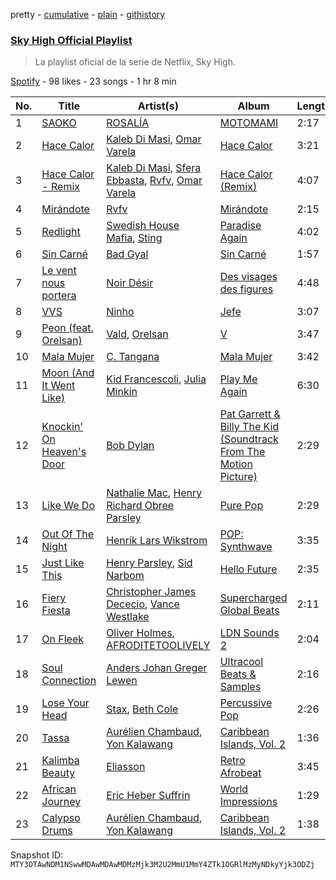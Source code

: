 pretty - [cumulative](/playlists/cumulative/37i9dQZF1DWXGhPW9YWwgC.md) - [plain](/playlists/plain/37i9dQZF1DWXGhPW9YWwgC) - [githistory](https://github.githistory.xyz/mackorone/spotify-playlist-archive/blob/main/playlists/plain/37i9dQZF1DWXGhPW9YWwgC)

### [Sky High Official Playlist](https://open.spotify.com/playlist/37i9dQZF1DWXGhPW9YWwgC)

> La playlist oficial de la serie de Netflix, Sky High.

[Spotify](https://open.spotify.com/user/spotify) - 98 likes - 23 songs - 1 hr 8 min

| No. | Title | Artist(s) | Album | Length |
|---|---|---|---|---|
| 1 | [SAOKO](https://open.spotify.com/track/2FYGZDfsAnNsrm1gVbyKnG) | [ROSALÍA](https://open.spotify.com/artist/7ltDVBr6mKbRvohxheJ9h1) | [MOTOMAMI](https://open.spotify.com/album/6jbtHi5R0jMXoliU2OS0lo) | 2:17 |
| 2 | [Hace Calor](https://open.spotify.com/track/5j3wzSS6z80VEs71O0gysC) | [Kaleb Di Masi](https://open.spotify.com/artist/5U5wYVqrbD6J8SK4kNhau4), [Omar Varela](https://open.spotify.com/artist/5xIOUIBQhGFX7HIj8lhdyU) | [Hace Calor](https://open.spotify.com/album/6kfkMEQwnXozr3dnjZI9ZW) | 3:21 |
| 3 | [Hace Calor \- Remix](https://open.spotify.com/track/3h043RAJ7tKaG1HDFeet6w) | [Kaleb Di Masi](https://open.spotify.com/artist/5U5wYVqrbD6J8SK4kNhau4), [Sfera Ebbasta](https://open.spotify.com/artist/23TFHmajVfBtlRx5MXqgoz), [Rvfv](https://open.spotify.com/artist/2CCgb0KApjfQDuTppovpf8), [Omar Varela](https://open.spotify.com/artist/5xIOUIBQhGFX7HIj8lhdyU) | [Hace Calor \(Remix\)](https://open.spotify.com/album/1ScrZWEue2DdYU8aj9AiSF) | 4:07 |
| 4 | [Mirándote](https://open.spotify.com/track/6wywJ7RutAY0JL7cMP7uFN) | [Rvfv](https://open.spotify.com/artist/2CCgb0KApjfQDuTppovpf8) | [Mirándote](https://open.spotify.com/album/7xnKqGbHSMxldHS5AcCn08) | 2:15 |
| 5 | [Redlight](https://open.spotify.com/track/48Jf12YHPBCAfAzi255Rvr) | [Swedish House Mafia](https://open.spotify.com/artist/1h6Cn3P4NGzXbaXidqURXs), [Sting](https://open.spotify.com/artist/0Ty63ceoRnnJKVEYP0VQpk) | [Paradise Again](https://open.spotify.com/album/2Dbe9L757CSQbhnbW5PVSH) | 4:02 |
| 6 | [Sin Carné](https://open.spotify.com/track/240Wr3oL2io76a5D6wfQsm) | [Bad Gyal](https://open.spotify.com/artist/4F4pp8NUW08JuXwnoxglpN) | [Sin Carné](https://open.spotify.com/album/09kDovcZ38SvmgoUHlh1Hc) | 1:57 |
| 7 | [Le vent nous portera](https://open.spotify.com/track/2g4oQ1siRRrg8yAkQLVx0c) | [Noir Désir](https://open.spotify.com/artist/4ksCwAPgMi8rkQwwR3nMos) | [Des visages des figures](https://open.spotify.com/album/4vvtMZGxbWEHyOv7MNgrsT) | 4:48 |
| 8 | [VVS](https://open.spotify.com/track/5S12Ds2RswM2ITC0u1J01f) | [Ninho](https://open.spotify.com/artist/6Te49r3A6f5BiIgBRxH7FH) | [Jefe](https://open.spotify.com/album/0RBanMMBVaRdM7SOwgAmaK) | 3:07 |
| 9 | [Peon \(feat\. Orelsan\)](https://open.spotify.com/track/6GCre1ICOJlP3AQNuOS3oe) | [Vald](https://open.spotify.com/artist/3CnCGFxXbOA8bAK54jR8js), [Orelsan](https://open.spotify.com/artist/4FpJcNgOvIpSBeJgRg3OfN) | [V](https://open.spotify.com/album/03ZLnEibkBpQxhXKaQiqfU) | 3:47 |
| 10 | [Mala Mujer](https://open.spotify.com/track/6puxHBNwu2Nmm7uD3Rd2MP) | [C\. Tangana](https://open.spotify.com/artist/5TYxZTjIPqKM8K8NuP9woO) | [Mala Mujer](https://open.spotify.com/album/2pWiw92YRmqEpIUs5P1HAe) | 3:42 |
| 11 | [Moon \(And It Went Like\)](https://open.spotify.com/track/20HCH8XT2EK1QYe1loAJ8E) | [Kid Francescoli](https://open.spotify.com/artist/2G7QgTep5IsJHGHm1hXygD), [Julia Minkin](https://open.spotify.com/artist/63fbQTZ9yW3SUsBRYcn1Wm) | [Play Me Again](https://open.spotify.com/album/54vSb9255iZKykjuytWbZh) | 6:30 |
| 12 | [Knockin' On Heaven's Door](https://open.spotify.com/track/6HSXNV0b4M4cLJ7ljgVVeh) | [Bob Dylan](https://open.spotify.com/artist/74ASZWbe4lXaubB36ztrGX) | [Pat Garrett & Billy The Kid \(Soundtrack From The Motion Picture\)](https://open.spotify.com/album/2Pj2kZM5XpyIeyFBTAVulL) | 2:29 |
| 13 | [Like We Do](https://open.spotify.com/track/3b5nalfUlw30Hvk36Bz9sX) | [Nathalie Mac](https://open.spotify.com/artist/3aWOFh8GZ19uI0ZdIEJOcu), [Henry Richard Obree Parsley](https://open.spotify.com/artist/0HuUTQ2zRcSJ5npEKjqglh) | [Pure Pop](https://open.spotify.com/album/4QE6O7nmoZJdg3T9yQ8Xkd) | 2:29 |
| 14 | [Out Of The Night](https://open.spotify.com/track/0KvUTACJYxJOABcNM5KAMx) | [Henrik Lars Wikstrom](https://open.spotify.com/artist/1No9dLQzBAihU2KAM5HMdP) | [POP: Synthwave](https://open.spotify.com/album/0jS9LOKH9vGFeCoqpFoqri) | 3:35 |
| 15 | [Just Like This](https://open.spotify.com/track/3weSaf2Dycd25zteQP5Tjj) | [Henry Parsley](https://open.spotify.com/artist/1CRpNf9ceFASm89QV2U0aY), [Sid Narbom](https://open.spotify.com/artist/07bc07kEzUQS2m70LOWchA) | [Hello Future](https://open.spotify.com/album/4RT2kZOigGFTQMA5qSIfmp) | 2:35 |
| 16 | [Fiery Fiesta](https://open.spotify.com/track/2rkfnZQgzPNEXYkSk1M9uF) | [Christopher James Dececio](https://open.spotify.com/artist/7k5iEsM39PGnTbKP2GPh5K), [Vance Westlake](https://open.spotify.com/artist/1DGhrLpoKQS2WrOnDsR5P3) | [Supercharged Global Beats](https://open.spotify.com/album/4DZwdUZXHKLRc87uqxxvOO) | 2:11 |
| 17 | [On Fleek](https://open.spotify.com/track/7EpMFmGu8pdVgRTOg8Mrk6) | [Oliver Holmes](https://open.spotify.com/artist/74sowxTJmpHW0j0oAcUWYJ), [AFRODITETOOLIVELY](https://open.spotify.com/artist/1vYoCjBZp412cCNoHfApR4) | [LDN Sounds 2](https://open.spotify.com/album/11ZoQ8pSRn3ZTPexF6d8ma) | 2:04 |
| 18 | [Soul Connection](https://open.spotify.com/track/4uyfGs4H0TWED0hsmauAZh) | [Anders Johan Greger Lewen](https://open.spotify.com/artist/22aYRaFLiSyrr0qDu2a68g) | [Ultracool Beats & Samples](https://open.spotify.com/album/1NBMW8x0MMBaJJCifN2ASz) | 2:16 |
| 19 | [Lose Your Head](https://open.spotify.com/track/0mgIRj1X6Jl1iD0QiBSaQi) | [Stax](https://open.spotify.com/artist/72NM7f1GtFP1LvuhMzqfT6), [Beth Cole](https://open.spotify.com/artist/6nsig1J2LF9B2tsX9XDH7X) | [Percussive Pop](https://open.spotify.com/album/4z7UTQ7cn3NSZ8Asrfle5f) | 2:26 |
| 20 | [Tassa](https://open.spotify.com/track/2dR9JLGTTfeUvP4WE2JMdp) | [Aurélien Chambaud](https://open.spotify.com/artist/1c4N14gu1jokeHNDbSPaBB), [Yon Kalawang](https://open.spotify.com/artist/0QXeGcT3mUqxhgiqZvCQ0i) | [Caribbean Islands, Vol\. 2](https://open.spotify.com/album/74GJWGb4ySzCC2znrFI1eI) | 1:36 |
| 21 | [Kalimba Beauty](https://open.spotify.com/track/7pFmzWxLdoFjjfMFh2Ddjp) | [Eliasson](https://open.spotify.com/artist/5Dj9JNInwX9anxzgiYx2u4) | [Retro Afrobeat](https://open.spotify.com/album/1LpWAaAPbGtqx7yMBGbIKj) | 3:45 |
| 22 | [African Journey](https://open.spotify.com/track/36wRUH2ec7FtIuteZPrJUk) | [Eric Heber Suffrin](https://open.spotify.com/artist/7MQFnr0KcTl4EZUM8Ge5Oa) | [World Impressions](https://open.spotify.com/album/4tzPHd5EFW52GjbVBoCvZA) | 1:29 |
| 23 | [Calypso Drums](https://open.spotify.com/track/2dgeDyEQ3550i12cbHUzck) | [Aurélien Chambaud](https://open.spotify.com/artist/1c4N14gu1jokeHNDbSPaBB), [Yon Kalawang](https://open.spotify.com/artist/0QXeGcT3mUqxhgiqZvCQ0i) | [Caribbean Islands, Vol\. 2](https://open.spotify.com/album/74GJWGb4ySzCC2znrFI1eI) | 1:38 |

Snapshot ID: `MTY3OTAwNDM1NSwwMDAwMDAwMDMzMjk3M2U2MmU1MmY4ZTk1OGRlMzMyNDkyYjk3ODZj`
